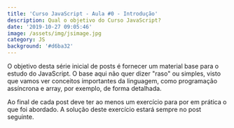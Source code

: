 ```yaml
---
title: 'Curso JavaScript - Aula #0 - Introdução'
description: Qual o objetivo do Curso JavaScript?
date: '2019-10-27 09:05:46'
image: /assets/img/jsimage.jpg
category: JS
background: '#d6ba32'
---
```

O objetivo desta série inicial de posts é fornecer um material base para o estudo do JavaScript. O base aqui não quer dizer "raso" ou simples, visto que vamos ver conceitos importantes da linguagem, como programação assíncrona e array, por exemplo, de forma detalhada.

Ao final de cada post deve ter ao menos um exercício para por em prática o que foi abordado. A solução deste exercício estará sempre no post seguinte.
